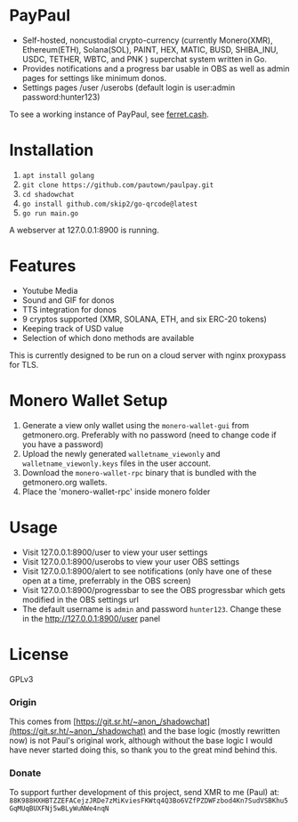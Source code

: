 # PayPaul

- Self-hosted, noncustodial crypto-currency (currently Monero(XMR), Ethereum(ETH), Solana(SOL), PAINT, HEX, MATIC, BUSD, SHIBA_INU, USDC, TETHER, WBTC, and PNK ) superchat system written in Go.
- Provides notifications and a progress bar usable in OBS as well as admin pages for settings like minimum donos.
- Settings pages /user /userobs (default login is user:admin password:hunter123)

To see a working instance of PayPaul, see [ferret.cash](https://ferret.cash).

# Installation

1. ```apt install golang```
2. ```git clone https://github.com/pautown/paulpay.git```
3. ```cd shadowchat```
4. ```go install github.com/skip2/go-qrcode@latest```
5. ```go run main.go```

A webserver at 127.0.0.1:8900 is running.

# Features
- Youtube Media 
- Sound and GIF for donos
- TTS integration for donos
- 9 cryptos supported (XMR, SOLANA, ETH, and six ERC-20 tokens)
- Keeping track of USD value
- Selection of which dono methods are available

This is currently designed to be run on a cloud server with nginx proxypass for TLS.

# Monero Wallet Setup

1. Generate a view only wallet using the `monero-wallet-gui` from getmonero.org. Preferably with no password (need to change code if you have a password)
2. Upload the newly generated `walletname_viewonly` and `walletname_viewonly.keys` files in the user account.
3. Download the `monero-wallet-rpc` binary that is bundled with the getmonero.org wallets.
4. Place the 'monero-wallet-rpc' inside monero folder

# Usage
- Visit 127.0.0.1:8900/user to view your user settings
- Visit 127.0.0.1:8900/userobs to view your user OBS settings
- Visit 127.0.0.1:8900/alert to see notifications (only have one of these open at a time, preferrably in the OBS screen)
- Visit 127.0.0.1:8900/progressbar to see the OBS progressbar which gets modified in the OBS settings url
- The default username is `admin` and password `hunter123`. Change these in the http://127.0.0.1:8900/user panel

# License
GPLv3

### Origin
This comes from [https://git.sr.ht/~anon_/shadowchat](https://git.sr.ht/~anon_/shadowchat) and the base logic (mostly rewritten now) is not Paul's original
work, although without the base logic I would have never started doing this, so thank you to the great mind behind this.

### Donate

To support further development of this project, send XMR to me (Paul) at:
`88K988HXHBTZZEFACejzJRDe7zMiKviesFKWtq4Q3Bo6VZfPZDWFzbod4Kn7SudVSBKhu5GqMUqBUXFNj5wBLyWuNWe4nqN`

